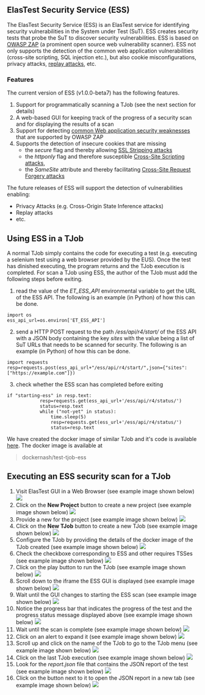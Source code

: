 <div class="range range-xs-left">
<div class="cell-xs-10 cell-lg-6 text-md-left inset-md-right-80 cell-lg-push-1 offset-top-50 offset-lg-top-0">
<h2 id="content" class="h1">ElasTest Security Service (ESS)</h2>
<div class="offset-top-30 offset-md-top-30">
</div>
</div>
</div>

The ElasTest Security Service (ESS) is an ElasTest service for identifying security vulnerabilities in the System under Test (SuT). ESS creates security tests that probe the SuT to discover security vulnerabilities. ESS is based on [OWASP ZAP](https://www.owasp.org/index.php/OWASP_Zed_Attack_Proxy_Project) (a prominent open source web vulnerability scanner). ESS not only supports the detection of the common web application vulnerabilities (cross-site scripting, SQL injection etc.), but also cookie misconfigurations, privacy attacks, [replay attacks](https://pdfs.semanticscholar.org/270c/cf24e8be8421515f5121600f248e841f424d.pdf?_ga=2.125276362.151869347.1515086898-1552517986.1515086898), etc.

<h3 class="holder-subtitle link-top" id="options">Features</h3>

The current version of ESS (v1.0.0-beta7) has the following features.
1. Support for programmatically scanning a TJob (see the next section for details)
2. A web-based GUI for keeping track of the progress of a security scan and for displaying the results of a scan
3. Support for detecting [common Web application security weaknesses](https://www.owasp.org/index.php/Top_10-2017_Top_10) that are supported by OWASP ZAP
4. Supports the detection of insecure cookies that are missing 
   - the *secure* flag and thereby allowing [SSL Stripping attacks](https://paladion.net/ssl-stripping-revisiting-http-downgrading-attacks/)
   - the *httponly* flag and therefore susceptible [Cross-Site Scripting attacks](https://en.wikipedia.org/wiki/Cross-site_scripting), 
   - the *SameSite* attribute and thereby facilitating [Cross-Site Request Forgery attacks](https://en.wikipedia.org/wiki/Cross-site_request_forgery)

The future releases of ESS will support the detection of vulnerabilities enabling:
- Privacy Attacks (e.g. Cross-Origin State Inference attacks)
- Replay attacks
- etc.

## Using ESS in a TJob
A normal TJob simply contains the code for executing a test (e.g. executing a selenium test using a web browser provided by the EUS). Once the test has dinished executing, the program returns and the TJob execution is completed. For scan a TJob using ESS, the author of the TJob must add the following steps before exiting.
1. read the value of the *ET_ESS_API* environmental variable to get the URL of the ESS API. The following is an example (in Python) of how this can be done.
```
import os
ess_api_url=os.environ['ET_ESS_API']
```
2. send a HTTP POST request to the path */ess/api/r4/start/* of the ESS API with a JSON body containing the key *sites* with the value being a list of SuT URLs that needs to be scanned for security. The following is an example (in Python) of how this can be done.
```
import requests
resp=requests.post(ess_api_url+"/ess/api/r4/start/",json={"sites": ["https://example.com"]})
```
3. check whether the ESS scan has completed before exiting
```
if "starting-ess" in resp.text:
            resp=requests.get(ess_api_url+'/ess/api/r4/status/')
            status=resp.text
            while ("not-yet" in status):
                time.sleep(5)
                resp=requests.get(ess_url+'/ess/api/r4/status/')
                status=resp.text
```
We have created the docker image of similar TJob and it's code is available [here](https://github.com/avinash-sudhodanan/sample-ess-tjob/blob/master/fteaching-tjob.py). The docker image is available at
> dockernash/test-tjob-ess

## Executing an ESS security scan for a TJob
1. Visit ElasTest GUI in a Web Browser (see example image shown below)
![][Load TORM]
2. Click on the **New Project** button to create a new project (see example image shown below)
![][Create New Project ]
3. Provide a new for the project (see example image shown below)
![][Fill New Project Details]
4. Click on the **New TJob** button to create a new TJob (see example image shown below)
![][Click New TJob]
5. Configure the TJob by providing the details of the docker image of the TJob created (see example image shown below)
![][Configure TJob]
6. Check the checkboxe corresponding to ESS and other requires TSSes (see example image shown below)
![][Check ESS]
7. Click on the play button to run the TJob (see example image shown below)
![][Run TJob]
8. Scroll down to the iframe the ESS GUI is displayed (see example image shown below)
![][Scroll Down to ESS]
9. Wait until the GUI changes to starting the ESS scan (see example image shown below)
![][Start ESS Scan]
10. Notice the progress bar that indicates the progress of the test and the progress status message displayed above (see example image shown below)
![][Completing ESS Scan]
11. Wait until the scan is complete (see example image shown below)
![][Wait to Finish]
12. Click on an alert to expand it (see example image shown below)
![][Expand Each Alert]
13. Scroll up and click on the name of the TJob to go to the TJob menu (see example image shown below)
![][Click to Go Back To TJob]
14. Click on the last TJob execution (see example image shown below)
![][Click on Exected TJob]
15. Look for the *report.json* file that contains the JSON report of the test (see example image shown below)
![][Click on JSON Report]
16. Click on the button next to it to open the JSON report in a new tab (see example image shown below)
![][View JSON Report]

[Load TORM]: /docs/test-services/images/ess/0.png
[Create New Project ]: /docs/test-services/images/ess/1.0.png
[Fill New Project Details]: /docs/test-services/images/ess/1.1.png
[Click New TJob]: /docs/test-services/images/ess/2.png
[Configure TJob]: /docs/test-services/images/ess/3.png
[Check ESS]: /docs/test-services/images/ess/4.png
[Run TJob]: /docs/test-services/images/ess/5.0.png
[Scroll Down to ESS]: /docs/test-services/images/ess/6.0.png
[Start ESS Scan]: /docs/test-services/images/ess/6.1.PNG
[Completing ESS Scan]: /docs/test-services/images/ess/6.2.PNG
[Wait to Finish]: /docs/test-services/images/ess/6.3.PNG
[Expand Each Alert]: /docs/test-services/images/ess/6.4.PNG
[Click to Go Back To TJob]: /docs/test-services/images/ess/7.0.PNG
[Click on Exected TJob]: /docs/test-services/images/ess/7.1.PNG
[Click on JSON Report]: /docs/test-services/images/ess/7.2.PNG
[View JSON Report]: /docs/test-services/images/ess/8.PNG
